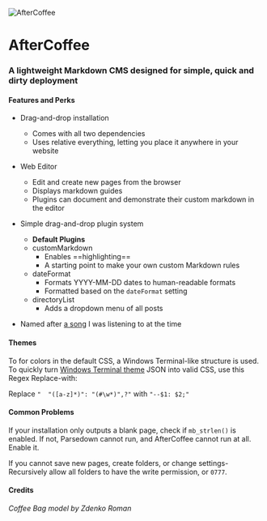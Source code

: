 ![AfterCoffee](https://wolfgang.space/assets/github/aftercoffee.png)

# AfterCoffee
### A lightweight Markdown CMS designed for simple, quick and dirty deployment
#### Features and Perks

- Drag-and-drop installation
  - Comes with all two dependencies
  - Uses relative everything, letting you place it anywhere in your website
- Web Editor
  - Edit and create new pages from the browser
  - Displays markdown guides
  - Plugins can document and demonstrate their custom markdown in the editor
- Simple drag-and-drop plugin system
  - **Default Plugins**
  - customMarkdown
    - Enables ==highlighting==
    - A starting point to make your own custom Markdown rules
  - dateFormat
    - Formats YYYY-MM-DD dates to human-readable formats
    - Formatted based on the `dateFormat` setting
  - directoryList
    - Adds a dropdown menu of all posts

- Named after [a song](https://open.spotify.com/track/7EaL8Zt8UAabmP6sQydgx9 "a song") I was listening to at the time

#### Themes
To for colors in the default CSS, a Windows Terminal-like structure is used.
To quickly turn [Windows Terminal theme](https://windowsterminalthemes.dev) JSON into valid CSS, use this Regex Replace-with:

Replace `"  "([a-z]*)": "(#\w*)",?"` with `"--$1: $2;"`

#### Common Problems
If your installation only outputs a blank page, check if `mb_strlen()` is enabled.
If not, Parsedown cannot run, and AfterCoffee cannot run at all. Enable it.

If you cannot save new pages, create folders, or change settings- Recursively allow all folders to have the write permission, or `0777`.

#### Credits
*Coffee Bag model by Zdenko Roman*

